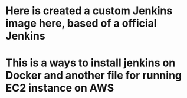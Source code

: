 # Here is created a custom Jenkins image here, based of a official Jenkins
# This is a ways to install jenkins on Docker and another file for running EC2 instance on AWS
